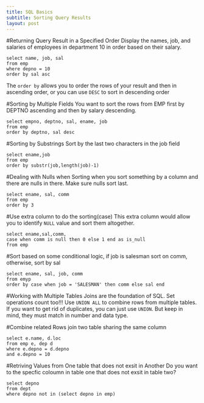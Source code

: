 ```yaml
---
title: SQL Basics
subtitle: Sorting Query Results
layout: post
---
```

#Returning Query Result in a Specified Order
Display the names, job, and salaries of employees in department 10 in order based on their salary.
~~~
select name, job, sal
from emp
where depno = 10
order by sal asc
~~~
The `order by` allows you to order the rows of your result and then in ascending order, or you can use `DESC` to sort in descending order

#Sorting by Multiple Fields
You want to sort the rows from EMP first by DEPTNO ascending and then by salary descending.
~~~
select empno, deptno, sal, ename, job
from emp
order by deptno, sal desc
~~~

#Sorting by Substrings
Sort by the last two characters in the job field
~~~
select ename,job
from emp
order by substr(job,length(job)-1)
~~~

#Dealing with Nulls when Sorting
when you sort something by a column and there are nulls in there. Make sure nulls sort last.
~~~
select ename, sal, comm
from emp
order by 3
~~~

#Use extra column to do the sorting(case)
This extra column would allow you to identify `NULL` value and sort them altogether.
~~~
select ename,sal,comm,
case when comm is null then 0 else 1 end as is_null
from emp
~~~

#Sort based on some conditional logic, if job is salesman sort on comm, otherwise, sort by sal
~~~
select ename, sal, job, comm
from emyp
order by case when job = 'SALESMAN' then comm else sal end
~~~

#Working with Multiple Tables
Joins are the foundation of SQL. Set operations count too!!!
Use `UNION ALL` to combine rows from multiple tables. If you want to get rid of duplicates, you can just use `UNION`. But keep in mind, they must match in number and data type.

#Combine related Rows
join two table sharing the same column
~~~
select e.name, d.loc 
from emp e, dep d
where e.depno = d.depno
and e.depno = 10
~~~

#Retriving Values from One table that does not exsit in Another
Do you want to the specfic coloumn in table one that does not exsit in table two?
~~~
select depno
from dept
where depno not in (select depno in emp)
~~~


